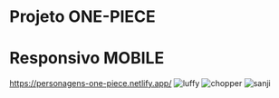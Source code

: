 # Projeto ONE-PIECE

# Responsivo MOBILE

https://personagens-one-piece.netlify.app/
![luffy](https://github.com/israelkg/projeto-one-piece/assets/159387743/c0aed7d0-9a54-4112-975c-ab3df2d9aef7)
![chopper](https://github.com/israelkg/projeto-one-piece/assets/159387743/c954f860-e002-498f-b5c0-53ae038f1879)
![sanji](https://github.com/israelkg/projeto-one-piece/assets/159387743/08ab041d-342b-4bda-b33c-dd749b80d5b6)
